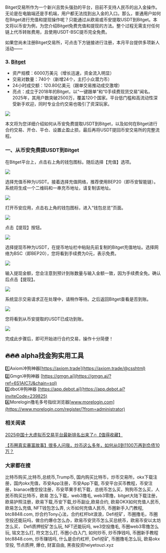 Bitget交易所作为一个新兴且势头强劲的平台，目前不支持人民币的出入金操作。无论是在电脑端还是手机端，用户都无法找到出入金的入口。那么，普通用户如何在Bitget进行充值和提现操作呢？只能通过从欧易或币安提取USDT到Bitget。本文将以币安为例，为您介绍Bitget免费充值和提现的方法。整个过程无需支付任何链上代币转账费用，且使用USDT-BSC提币完全免费。

如果您尚未注册Bitget交易所，可点击下方链接进行注册，本月平台提供多项新人活动——

### 3. [Bitget](https://www.bitget.com/zh-CN/referral/register?from=referral&clacCode=VRNEYUTR)
- 资产规模：6000万美元（增长迅速，资金流入明显）
- 交易对数量：740个（新增24个，主打小众潜力币）
- 24小时成交额：120.80亿美元（跟单交易推动成交激增）
- 亮点：成立于2018年的Bitget，以“一键跟单”和“0手续费现货交易”闻名。2025年，其用户数突破2500万，覆盖120个国家。平台低门槛和高流动性深受新手欢迎，同时专业合约交易也吸引了资深玩家。

[![](https://fe095ec.webp.li/top-10-exchanges-003.jpg)](https://www.bitget.com/zh-CN/referral/register?from=referral&clacCode=VRNEYUTR)

本文将为您详细介绍如何从币安免费提取USDT到Bitget，以及如何在Bitget进行合约交易、开仓、平仓、设置止盈止损，最后再将USDT提回币安交易所的完整流程。

### 一、从币安免费提USDT到Bitget
在Bitget平台上，点击右上角的钱包图标。随后选择【充值】选项。

[![](https://307e939.webp.li/20250415174119986.png)](https://btc8848.com/top-10-exchanges)

选择充值币种为USDT。接着选择充值网络，推荐使用BEP20（即币安智能链）。系统将生成一个二维码和一串充币地址，请复制该地址。

[![](https://307e939.webp.li/20250415174200605.png)](https://btc8848.com/top-10-exchanges)

打开币安应用，点击右上角的钱包图标，进入“钱包总览”页面。

[![](https://307e939.webp.li/20250415174239733.png)](https://btc8848.com/top-10-exchanges)

点击【提现】按钮。

[![](https://307e939.webp.li/20250415174316519.png)](https://btc8848.com/top-10-exchanges)

选择提现币种为USDT，在提币地址栏中粘贴先前复制的Bitget充值地址。选择网络为BSC（即BEP20），您将看到手续费为0元，表示免费。

[![](https://307e939.webp.li/20250415174345870.png)](https://btc8848.com/top-10-exchanges)

输入提现金额，您会注意到预计到账数量与输入金额一致，因为手续费全免。确认后点击【提现】。

[![](https://307e939.webp.li/20250415174409028.png)](https://btc8848.com/top-10-exchanges)

系统显示交易请求正在处理中，请稍作等待。之后返回Bitget查看是否到账。

[![](https://307e939.webp.li/20250415174428163.png)](https://btc8848.com/top-10-exchanges)

您将看到从币安提取的USDT已成功到账。

[![](https://307e939.webp.li/20250415174447762.png)](https://btc8848.com/top-10-exchanges)

完成此步骤后，即可开始进行合约交易，操作十分简便！

## 🔥🔥🔥 alpha找金狗实用工具
1️⃣Axiom冲狗神器[https://axiom.trade](https://axiom.trade/@csshtml)  
2️⃣Gmgn冲狗神器 [https://gmgn.ai](https://gmgn.ai/?ref=6S1AIC7J&chain=sol)  
3️⃣dbot冲狗神器 [https://app.debot.ai](https://app.debot.ai?inviteCode=239825)  
4️⃣Morelogin撸毛多号指纹浏览器[www.morelogin.com](https://www.morelogin.com/register/?from=administrator)  

### 相关阅读
[2025中国十大虚拟币交易平台最新排名出来了🔥【值得收藏】](https://btc8848.com/top-10-exchanges/)

[【币圈真实暴富故事】很多人问我，炒币这么多年，如何从0到1100万再到负债10万？](https://heiyetouzi.xyz/biquanstory001/)

### 大家都在搜
比特币购买,比特币,总统币,Trump币, 国内购买比特币，炒币交易所，okx下载注册，国内okx充值，币安App注册，币安App下载, 币安平台买币教程，币安注册，bianace撸空投注册，币安苹果手机下载，总统币怎么买，狗狗币怎么买，人民币购买比特币，欧易 怎么下载，web3撸毛, web3零撸，bitget大陆下载注册，欧易护照注册，欧易下载,币安下载,炒币副业,欧易合约, 欧易OKX如何充值人民币, 欧易怎么充值, NFT钱包怎么弄, 火币如何充值人民币, 币圈新手入门教程, btc8848.com, 炒合约Tony心法，合约杠杆bit浪浪，Defi挖矿，币圈撸毛，币圈空投还能玩吗，做合约爆仓怎么办，欧易币安货币怎么买总统币，欧易币安以太坊怎么买， Defi质押挖矿怎么玩, NFT还能玩吗, we3空投撸毛, 币圈web3零撸怎么玩, 铭文怎么打, 符文怎么打, 币圈小白入门, 如何炒币, 炒币挣钱吗, 币圈新手教程btc8848.com, 炒币赚钱吗, 什么是合约杠杆, Defi挖矿, 币圈撸毛怎么玩, 欧易okx空投, 节点质押, 爆仓, 财富自由, 黑夜投资heiyetouzi.xyz